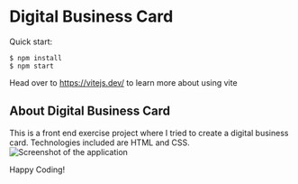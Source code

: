# Digital Business Card

Quick start:

```
$ npm install
$ npm start
````

Head over to https://vitejs.dev/ to learn more about using vite
## About Digital Business Card

This is a front end exercise project where I tried to create a digital business card.
Technologies included are HTML and CSS.
![Screenshot of the application](image.png)

Happy Coding!
